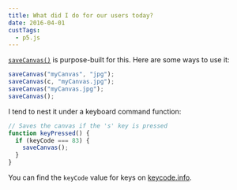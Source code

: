 ```yaml
---
title: What did I do for our users today?
date: 2016-04-01
custTags:
  - p5.js
---
```


[`saveCanvas()`](https://p5js.org/reference/#/p5/saveCanvas) is purpose-built for this. Here are some ways to use it:

```js
saveCanvas("myCanvas", "jpg");
saveCanvas(c, "myCanvas.jpg");
saveCanvas("myCanvas.jpg");
saveCanvas();
```

I tend to nest it under a keyboard command function:

```js
// Saves the canvas if the 's' key is pressed
function keyPressed() {
  if (keyCode === 83) {
    saveCanvas();
  }
}
```

You can find the `keyCode` value for keys on [keycode.info](https://keycode.info).
